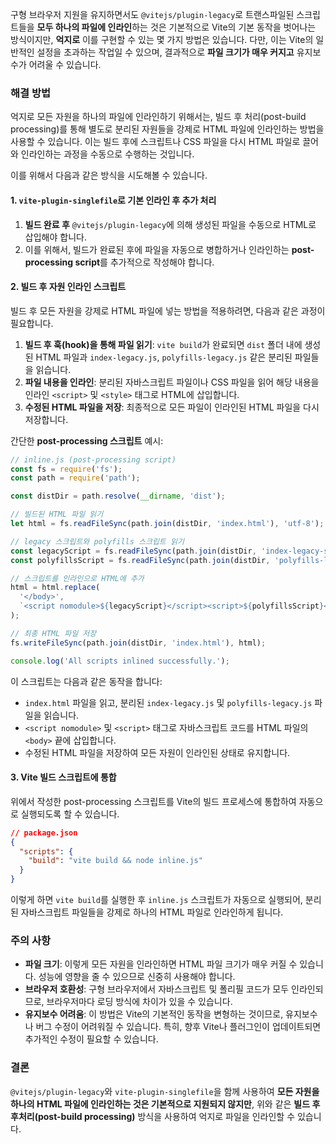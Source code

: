 구형 브라우저 지원을 유지하면서도 `@vitejs/plugin-legacy`로 트랜스파일된 스크립트들을 **모두 하나의 파일에 인라인**하는 것은 기본적으로 Vite의 기본 동작을 벗어나는 방식이지만, **억지로** 이를 구현할 수 있는 몇 가지 방법은 있습니다. 다만, 이는 Vite의 일반적인 설정을 초과하는 작업일 수 있으며, 결과적으로 **파일 크기가 매우 커지고** 유지보수가 어려울 수 있습니다.

### 해결 방법

억지로 모든 자원을 하나의 파일에 인라인하기 위해서는, 빌드 후 처리(post-build processing)를 통해 별도로 분리된 자원들을 강제로 HTML 파일에 인라인하는 방법을 사용할 수 있습니다. 이는 빌드 후에 스크립트나 CSS 파일을 다시 HTML 파일로 끌어와 인라인하는 과정을 수동으로 수행하는 것입니다.

이를 위해서 다음과 같은 방식을 시도해볼 수 있습니다.

#### 1. `vite-plugin-singlefile`로 기본 인라인 후 추가 처리

1. **빌드 완료 후** `@vitejs/plugin-legacy`에 의해 생성된 파일을 수동으로 HTML로 삽입해야 합니다.
2. 이를 위해서, 빌드가 완료된 후에 파일을 자동으로 병합하거나 인라인하는 **post-processing script**를 추가적으로 작성해야 합니다.

#### 2. 빌드 후 자원 인라인 스크립트

빌드 후 모든 자원을 강제로 HTML 파일에 넣는 방법을 적용하려면, 다음과 같은 과정이 필요합니다.

1. **빌드 후 훅(hook)을 통해 파일 읽기**: `vite build`가 완료되면 `dist` 폴더 내에 생성된 HTML 파일과 `index-legacy.js`, `polyfills-legacy.js` 같은 분리된 파일들을 읽습니다.
2. **파일 내용을 인라인**: 분리된 자바스크립트 파일이나 CSS 파일을 읽어 해당 내용을 인라인 `<script>` 및 `<style>` 태그로 HTML에 삽입합니다.
3. **수정된 HTML 파일을 저장**: 최종적으로 모든 파일이 인라인된 HTML 파일을 다시 저장합니다.

간단한 **post-processing 스크립트** 예시:

```javascript
// inline.js (post-processing script)
const fs = require('fs');
const path = require('path');

const distDir = path.resolve(__dirname, 'dist');

// 빌드된 HTML 파일 읽기
let html = fs.readFileSync(path.join(distDir, 'index.html'), 'utf-8');

// legacy 스크립트와 polyfills 스크립트 읽기
const legacyScript = fs.readFileSync(path.join(distDir, 'index-legacy-szoPSGtp.js'), 'utf-8');
const polyfillsScript = fs.readFileSync(path.join(distDir, 'polyfills-legacy-Du3vJsZT.js'), 'utf-8');

// 스크립트를 인라인으로 HTML에 추가
html = html.replace(
  '</body>',
  `<script nomodule>${legacyScript}</script><script>${polyfillsScript}</script></body>`
);

// 최종 HTML 파일 저장
fs.writeFileSync(path.join(distDir, 'index.html'), html);

console.log('All scripts inlined successfully.');
```

이 스크립트는 다음과 같은 동작을 합니다:

- `index.html` 파일을 읽고, 분리된 `index-legacy.js` 및 `polyfills-legacy.js` 파일을 읽습니다.
- `<script nomodule>` 및 `<script>` 태그로 자바스크립트 코드를 HTML 파일의 `<body>` 끝에 삽입합니다.
- 수정된 HTML 파일을 저장하여 모든 자원이 인라인된 상태로 유지합니다.

#### 3. Vite 빌드 스크립트에 통합

위에서 작성한 post-processing 스크립트를 Vite의 빌드 프로세스에 통합하여 자동으로 실행되도록 할 수 있습니다.

```json
// package.json
{
  "scripts": {
    "build": "vite build && node inline.js"
  }
}
```

이렇게 하면 `vite build`를 실행한 후 `inline.js` 스크립트가 자동으로 실행되어, 분리된 자바스크립트 파일들을 강제로 하나의 HTML 파일로 인라인하게 됩니다.

### 주의 사항

- **파일 크기**: 이렇게 모든 자원을 인라인하면 HTML 파일 크기가 매우 커질 수 있습니다. 성능에 영향을 줄 수 있으므로 신중히 사용해야 합니다.
- **브라우저 호환성**: 구형 브라우저에서 자바스크립트 및 폴리필 코드가 모두 인라인되므로, 브라우저마다 로딩 방식에 차이가 있을 수 있습니다.
- **유지보수 어려움**: 이 방법은 Vite의 기본적인 동작을 변형하는 것이므로, 유지보수나 버그 수정이 어려워질 수 있습니다. 특히, 향후 Vite나 플러그인이 업데이트되면 추가적인 수정이 필요할 수 있습니다.

### 결론

`@vitejs/plugin-legacy`와 `vite-plugin-singlefile`을 함께 사용하여 **모든 자원을 하나의 HTML 파일에 인라인하는 것은 기본적으로 지원되지 않지만**, 위와 같은 **빌드 후 후처리(post-build processing)** 방식을 사용하여 억지로 파일을 인라인할 수 있습니다.